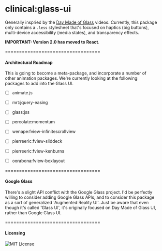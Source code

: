 clinical:glass-ui
===============================

Generally inspried by the [Day Made of Glass](https://www.youtube.com/watch?v=jzLYh3j6xn8) videos.  Currently, this package only contains a ``.less`` stylesheet that's focused on haptics (big buttons), multi-device accessibility (media states), and transparency effects.  

**IMPORTANT:  Version 2.0 has moved to React.**  

==================================
#### Architectural Roadmap

This is going to become a meta-package, and incorporate a number of other animation packages.  We're currently looking at the following packages to add into the Glass UI.  

-[ ] animate.js
-[ ] mrt:jquery-easing
-[ ] glass:jss
-[ ] percolate:momentum
-[ ] wenape:fview-infinitescrollview
-[ ] pierreeric:fview-sliddeck
-[ ] pierreeric:fview-kenburns
-[ ] oorabona:fview-boxlayout


==================================
#### Google Glass

There's a slight API conflict with the Google Glass project.  I'd be perfectly willing to consider adding Google Glass APIs, and to consider this package as a sort of generalized 'Augmented Reality UI'.  Just be aware that even though it's called 'Glass UI', it's originally focused on Day Made of Glass UI, rather than Google Glass UI.  

==================================
#### Licensing  

![MIT License](https://img.shields.io/badge/license-MIT-blue.svg)
